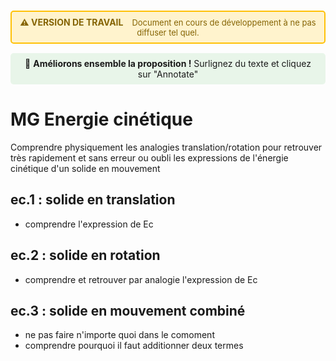 <div style="background-color: #fff3cd; border: 2px solid #ffc107; border-radius: 5px; padding: 8px 12px; margin: 15px 0; text-align: center;">
  <strong style="color: #856404; font-size: 14px;">⚠️ VERSION DE TRAVAIL</strong>
  <span style="color: #856404; margin-left: 10px; font-size: 13px;">
    Document en cours de développement à ne pas diffuser tel quel.
  </span>
</div>

<div style="background-color: #e8f5e9; padding: 8px 12px; margin: 15px 0; border-radius: 5px; text-align: center; font-size: 14px;">
  💬 <strong>Améliorons ensemble la proposition !</strong> Surlignez du texte et cliquez sur "Annotate"
</div>


# MG Energie cinétique
Comprendre physiquement les analogies translation/rotation pour retrouver très rapidement et sans erreur ou oubli les expressions de l'énergie cinétique d'un solide en mouvement

## ec.1 : solide en translation
- comprendre l'expression de Ec 

## ec.2 : solide en rotation
- comprendre et retrouver par analogie l'expression de Ec 

## ec.3 : solide en mouvement combiné
- ne pas faire n'importe quoi dans le comoment
- comprendre pourquoi il faut additionner deux termes